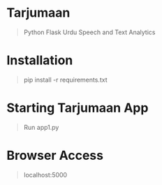# Tarjumaan
> Python Flask Urdu Speech and Text Analytics

# Installation
>  pip install -r requirements.txt

# Starting Tarjumaan App
> Run app1.py

# Browser Access

> localhost:5000


